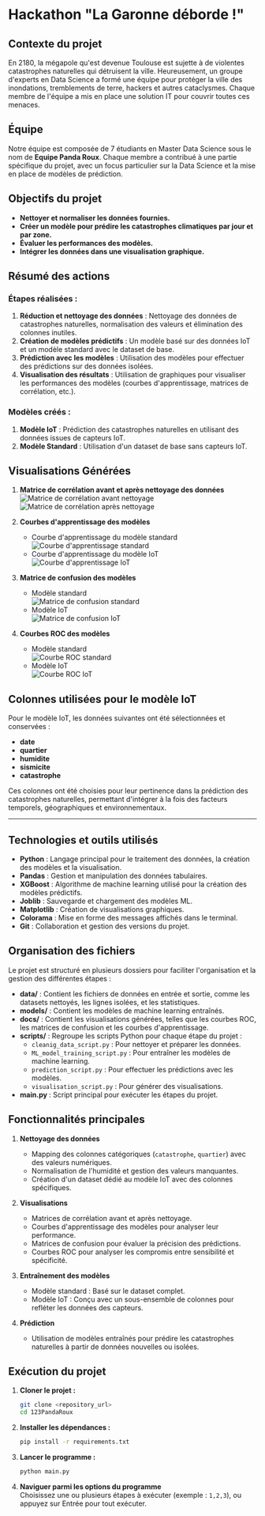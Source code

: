 # Hackathon "La Garonne déborde !"

## Contexte du projet

En 2180, la mégapole qu'est devenue Toulouse est sujette à de violentes catastrophes naturelles qui détruisent la ville. Heureusement, un groupe d'experts en Data Science a formé une équipe pour protéger la ville des inondations, tremblements de terre, hackers et autres cataclysmes. Chaque membre de l'équipe a mis en place une solution IT pour couvrir toutes ces menaces.

## Équipe

Notre équipe est composée de 7 étudiants en Master Data Science sous le nom de **Equipe Panda Roux**. Chaque membre a contribué à une partie spécifique du projet, avec un focus particulier sur la Data Science et la mise en place de modèles de prédiction.

## Objectifs du projet

- **Nettoyer et normaliser les données fournies.**
- **Créer un modèle pour prédire les catastrophes climatiques par jour et par zone.**
- **Évaluer les performances des modèles.**
- **Intégrer les données dans une visualisation graphique.**

## Résumé des actions

### Étapes réalisées :
1. **Réduction et nettoyage des données** : Nettoyage des données de catastrophes naturelles, normalisation des valeurs et élimination des colonnes inutiles.
2. **Création de modèles prédictifs** : Un modèle basé sur des données IoT et un modèle standard avec le dataset de base.
3. **Prédiction avec les modèles** : Utilisation des modèles pour effectuer des prédictions sur des données isolées.
4. **Visualisation des résultats** : Utilisation de graphiques pour visualiser les performances des modèles (courbes d'apprentissage, matrices de corrélation, etc.).

### Modèles créés :
1. **Modèle IoT** : Prédiction des catastrophes naturelles en utilisant des données issues de capteurs IoT.
2. **Modèle Standard** : Utilisation d'un dataset de base sans capteurs IoT.

## Visualisations Générées

1. **Matrice de corrélation avant et après nettoyage des données**  
   ![Matrice de corrélation avant nettoyage](docs/visu_corr_before.png)  
   ![Matrice de corrélation après nettoyage](docs/visu_corr_after.png)

2. **Courbes d'apprentissage des modèles**  
   - Courbe d'apprentissage du modèle standard  
     ![Courbe d'apprentissage standard](docs/learning_curve.png)
   - Courbe d'apprentissage du modèle IoT  
     ![Courbe d'apprentissage IoT](docs/learning_curve_iot.png)

3. **Matrice de confusion des modèles**  
   - Modèle standard  
     ![Matrice de confusion standard](docs/output_matrice_conf.png)
   - Modèle IoT  
     ![Matrice de confusion IoT](docs/output_matrice_conf_iot.png)

4. **Courbes ROC des modèles**  
   - Modèle standard  
     ![Courbe ROC standard](docs/output_roc_curve.png)
   - Modèle IoT  
     ![Courbe ROC IoT](docs/output_roc_curve_iot.png)

## Colonnes utilisées pour le modèle IoT

Pour le modèle IoT, les données suivantes ont été sélectionnées et conservées :

- **date**
- **quartier**
- **humidite**
- **sismicite**
- **catastrophe**

Ces colonnes ont été choisies pour leur pertinence dans la prédiction des catastrophes naturelles, permettant d'intégrer à la fois des facteurs temporels, géographiques et environnementaux.

---

## Technologies et outils utilisés

- **Python** : Langage principal pour le traitement des données, la création des modèles et la visualisation.
- **Pandas** : Gestion et manipulation des données tabulaires.
- **XGBoost** : Algorithme de machine learning utilisé pour la création des modèles prédictifs.
- **Joblib** : Sauvegarde et chargement des modèles ML.
- **Matplotlib** : Création de visualisations graphiques.
- **Colorama** : Mise en forme des messages affichés dans le terminal.
- **Git** : Collaboration et gestion des versions du projet.

## Organisation des fichiers

Le projet est structuré en plusieurs dossiers pour faciliter l'organisation et la gestion des différentes étapes :

- **data/** : Contient les fichiers de données en entrée et sortie, comme les datasets nettoyés, les lignes isolées, et les statistiques.
- **models/** : Contient les modèles de machine learning entraînés.
- **docs/** : Contient les visualisations générées, telles que les courbes ROC, les matrices de confusion et les courbes d'apprentissage.
- **scripts/** : Regroupe les scripts Python pour chaque étape du projet :
  - `cleanig_data_script.py` : Pour nettoyer et préparer les données.
  - `ML_model_training_script.py` : Pour entraîner les modèles de machine learning.
  - `prediction_script.py` : Pour effectuer les prédictions avec les modèles.
  - `visualisation_script.py` : Pour générer des visualisations.
- **main.py** : Script principal pour exécuter les étapes du projet.

## Fonctionnalités principales

1. **Nettoyage des données**  
   - Mapping des colonnes catégoriques (`catastrophe`, `quartier`) avec des valeurs numériques.  
   - Normalisation de l'humidité et gestion des valeurs manquantes.  
   - Création d'un dataset dédié au modèle IoT avec des colonnes spécifiques.

2. **Visualisations**  
   - Matrices de corrélation avant et après nettoyage.  
   - Courbes d'apprentissage des modèles pour analyser leur performance.  
   - Matrices de confusion pour évaluer la précision des prédictions.  
   - Courbes ROC pour analyser les compromis entre sensibilité et spécificité.

3. **Entraînement des modèles**  
   - Modèle standard : Basé sur le dataset complet.  
   - Modèle IoT : Conçu avec un sous-ensemble de colonnes pour refléter les données des capteurs.  

4. **Prédiction**  
   - Utilisation de modèles entraînés pour prédire les catastrophes naturelles à partir de données nouvelles ou isolées.  

## Exécution du projet

1. **Cloner le projet :**
   ```bash
   git clone <repository_url>
   cd 123PandaRoux
   ```

2. **Installer les dépendances :**
   ```bash
   pip install -r requirements.txt
   ```

3. **Lancer le programme :**
   ```bash
   python main.py
   ```

4. **Naviguer parmi les options du programme**  
   Choisissez une ou plusieurs étapes à exécuter (exemple : `1,2,3`), ou appuyez sur Entrée pour tout exécuter.
